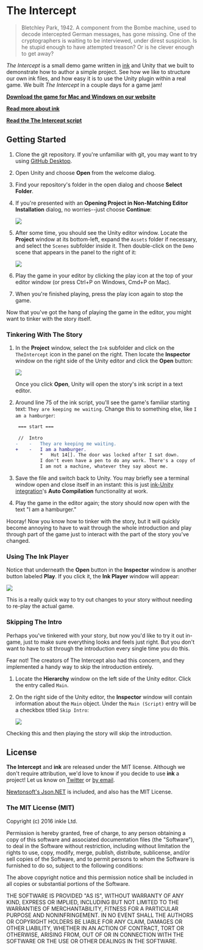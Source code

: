# The Intercept


> Bletchley Park, 1942. A component from the Bombe machine, used to decode intercepted German messages, has gone missing. One of the cryptographers is waiting to be interviewed, under direst suspicion. Is he stupid enough to have attempted treason? Or is he clever enough to get away?

*The Intercept* is a small demo game written in [ink](http://www.github.com/inkle/ink) and Unity that we built to demonstrate how to author a simple project. See how we like to structure our own ink files, and how easy it is to use the Unity plugin within a real game. We built *The Intercept* in a couple days for a game jam!

**[Download the game for Mac and Windows on our website](http://www.inklestudios.com/ink/theintercept)**

**[Read more about ink](http://www.inklestudios.com/ink)**

**[Read the The Intercept script](https://github.com/inkle/the-intercept/blob/master/Assets/Ink/TheIntercept.ink)**

## Getting Started

1. Clone the git repository. If you're unfamiliar with git, you may want to try using [GitHub Desktop][].

2. Open Unity and choose **Open** from the welcome dialog.

3. Find your repository's folder in the open dialog and choose **Select Folder**.

4. If you're presented with an **Opening Project in Non-Matching Editor Installation** dialog, no worries--just choose **Continue**:

   <img src="https://cloud.githubusercontent.com/assets/124687/14883846/c27c3b28-0d0e-11e6-82cb-213602597e0b.png">

5. After some time, you should see the Unity editor window. Locate the **Project** window at its bottom-left, expand the `Assets` folder if necessary, and select the `Scenes` subfolder inside it. Then double-click on the `Demo` scene that appears in the panel to the right of it:

   <img src="https://cloud.githubusercontent.com/assets/124687/15632705/a49af636-2568-11e6-84a9-d1992c9e2abf.png">

6. Play the game in your editor by clicking the play icon at the top of your editor window (or press Ctrl+P on Windows, Cmd+P on Mac).

7. When you're finished playing, press the play icon again to stop the game.

Now that you've got the hang of playing the game in the editor, you might want to tinker with the story itself.

### Tinkering With The Story

1. In the **Project** window, select the `Ink` subfolder and click on the `TheIntercept` icon in the panel on the right. Then locate the **Inspector** window on the right side of the Unity editor and click the **Open** button:

   <img src="https://cloud.githubusercontent.com/assets/124687/15632714/f4d8d708-2568-11e6-9558-9f898559d392.png">

   Once you click **Open**, Unity will open the story's ink script in a text editor.

3. Around line 75 of the ink script, you'll see the game's familiar starting text: `They are keeping me waiting`.  Change this to something else, like `I am a hamburger`:

   ```diff
    === start === 
 
    //  Intro
   -	- 	They are keeping me waiting. 
   +	- 	I am a hamburger. 
    		*	Hut 14[]. The door was locked after I sat down. 
    		I don't even have a pen to do any work. There's a copy of the morning's intercept in my pocket, but staring at the jumbled letters will only drive me mad. 
    		I am not a machine, whatever they say about me.
   ```

4. Save the file and switch back to Unity. You may briefly see a terminal window open and close itself in an instant: this is just [ink-Unity integration][]'s **Auto Compilation** functionality at work.

5. Play the game in the editor again; the story should now open with the text "I am a hamburger."

Hooray! Now you know how to tinker with the story, but it will quickly become annoying to have to wait through the whole introduction and play through part of the game just to interact with the part of the story you've changed.

### Using The Ink Player

Notice that underneath the **Open** button in the **Inspector** window is another button labeled **Play**. If you click it, the **Ink Player** window will appear:

<img src="https://cloud.githubusercontent.com/assets/124687/15632856/88a32940-256c-11e6-87f5-5d87a7557cdc.png">

This is a really quick way to try out changes to your story without needing to re-play the actual game.

### Skipping The Intro

Perhaps you've tinkered with your story, but now you'd like to try it out in-game, just to make sure everything looks and feels just right. But you don't want to have to sit through the introduction every single time you do this.

Fear not! The creators of The Intercept also had this concern, and they implemented a handy way to skip the introduction entirely.

1. Locate the **Hierarchy** window on the left side of the Unity editor. Click the entry called `Main`.

2. On the right side of the Unity editor, the **Inspector** window will contain information about the `Main` object. Under the `Main (Script)` entry will be a checkbox titled `Skip Intro`:

   <img src="https://cloud.githubusercontent.com/assets/124687/15632943/cfb72d66-256e-11e6-9268-148e92cb4843.png">

Checking this and then playing the story will skip the introduction.

## License

**The Intercept** and **ink** are released under the MIT license. Although we don't require attribution, we'd love to know if you decide to use **ink** a project! Let us know on [Twitter](http://www.twitter.com/inkleStudios) or [by email](mailto:info@inklestudios.com).

[Newtonsoft's Json.NET](http://www.newtonsoft.com/json) is included, and also has the MIT License.

### The MIT License (MIT)
Copyright (c) 2016 inkle Ltd.

Permission is hereby granted, free of charge, to any person obtaining a copy of this software and associated documentation files (the "Software"), to deal in the Software without restriction, including without limitation the rights to use, copy, modify, merge, publish, distribute, sublicense, and/or sell copies of the Software, and to permit persons to whom the Software is furnished to do so, subject to the following conditions:

The above copyright notice and this permission notice shall be included in all copies or substantial portions of the Software.

THE SOFTWARE IS PROVIDED "AS IS", WITHOUT WARRANTY OF ANY KIND, EXPRESS OR IMPLIED, INCLUDING BUT NOT LIMITED TO THE WARRANTIES OF MERCHANTABILITY, FITNESS FOR A PARTICULAR PURPOSE AND NONINFRINGEMENT. IN NO EVENT SHALL THE AUTHORS OR COPYRIGHT HOLDERS BE LIABLE FOR ANY CLAIM, DAMAGES OR OTHER LIABILITY, WHETHER IN AN ACTION OF CONTRACT, TORT OR OTHERWISE, ARISING FROM, OUT OF OR IN CONNECTION WITH THE SOFTWARE OR THE USE OR OTHER DEALINGS IN THE SOFTWARE.

[GitHub Desktop]: https://desktop.github.com/
[ink-Unity integration]: https://github.com/inkle/ink-unity-integration
